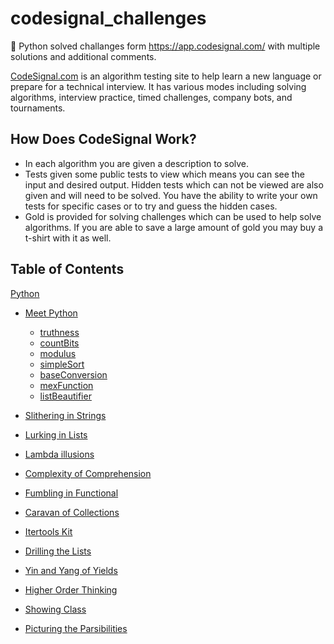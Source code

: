 # codesignal_challenges 
🐍 Python solved challanges form https://app.codesignal.com/ with multiple solutions and additional comments.

[CodeSignal.com](https://codesignal.com/) is an algorithm testing site to help learn a new language or prepare for a technical interview. It has various modes including solving algorithms, interview practice, timed challenges, company bots, and tournaments.

## How Does CodeSignal Work?
- In each algorithm you are given a description to solve.
- Tests given some public tests to view which means you can see the input and desired output. Hidden tests which can not be viewed are also given and will need to be solved. You have the ability to write your own tests for specific cases or to try and guess the hidden cases. 
- Gold is provided for solving challenges which can be used to help solve algorithms. If you are able to save a large amount of gold you may buy a t-shirt with it as well.

## Table of Contents
[Python](Python/) 
  - [Meet Python](Python/01_meetPython)
    - [truthness](Python/01_meetPython/01_truthness.py)
    - [countBits](Python/01_meetPython/05_countBits.py)
    - [modulus](Python/01_meetPython/06_modulus.py)
    - [simpleSort](Python/01_meetPython/07_simpleSort.py)
    - [baseConversion](Python/01_meetPython/08_baseConversion.py)
    - [mexFunction](Python/01_meetPython/09_mexFunction.py)
    - [listBeautifier](Python/01_meetPython/10_listBeautifier.py)
    
  - [Slithering in Strings](Python/02_SlitheringinStrings)
  - [Lurking in Lists](Python/03_LurkinginLists)
  - [Lambda illusions](Python/04_Lambdaillusions)
  - [Complexity of Comprehension](Python/05_Complexity%20of%20Comprehension)
  - [Fumbling in Functional](Python/06_Fumbling%20in%20Functional)
  - [Caravan of Collections](Python/07_Caravan%20of%20Collections)
  - [Itertools Kit](Python/08_Itertools%20Kit)
  - [Drilling the Lists](Python/09_Drilling%20the%20Lists)
  - [Yin and Yang of Yields](Python/10_Yin%20and%20Yang%20of%20Yields)
  - [Higher Order Thinking](Python/11_Higher%20Order%20Thinking)
  - [Showing Class](Python/12_Showing%20Class)
  - [Picturing the Parsibilities](Python/13_Picturing%20the%20Parsibilities)
